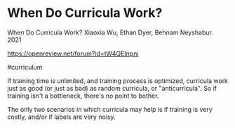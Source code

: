 # When Do Curricula Work? 

When Do Curricula Work? 
Xiaoxia Wu, Ethan Dyer, Behnam Neyshabur. 2021

https://openreview.net/forum?id=tW4QEInpni

#curriculum

If training time is unlimited, and training process is optimized, curricula work just as good (or just as bad) as random curricula, or "anticurricula". So if training isn't a bottleneck, there's no point to bother.

The only two scenarios in which curricula may help is if training is very costly, and/or if labels are very noisy.